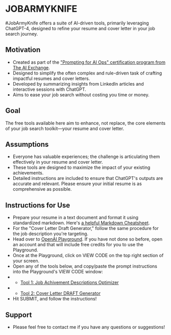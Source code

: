 # JOBARMYKNIFE
#JobArmyKnife offers a suite of AI-driven tools, primarily leveraging ChatGPT-4, designed to refine your resume and cover letter in your job search journey.

## Motivation
* Created as part of the ["Prompting for AI Ops" certification program from The AI Exchange](https://courses.theaiexchange.com/courses/prompting-for-ai-ops-bootcamp?ref=afe18c).
* Designed to simplify the often complex and rule-driven task of crafting impactful resumes and cover letters.
* Developed by summarizing insights from LinkedIn articles and interactive sessions with ChatGPT.
* Aims to ease your job search without costing you time or money.

## Goal
The free tools available here aim to enhance, not replace, the core elements of your job search toolkit—your resume and cover letter.

## Assumptions
* Everyone has valuable experiences; the challenge is articulating them effectively in your resume and cover letter.
* These tools are designed to maximize the impact of your existing achievements.
* Detailed instructions are included to ensure that ChatGPT's outputs are accurate and relevant. Please ensure your initial resume is as comprehensive as possible.

## Instructions for Use
* Prepare your resume in a text document and format it using standardized markdown. Here's [a helpful Markdown Cheatsheet](https://github.com/adam-p/markdown-here/wiki/Markdown-Cheatsheet).
* For the "Cover Letter Draft Generator," follow the same procedure for the job description you're targeting.
* Head over to [OpenAI Playground](https://platform.openai.com/playground). If you have not done so before, open an account and that will include free credits for you to use the Playground.
* Once at the Playground, click on VIEW CODE on the top right section of your screen.
* Open any of the tools below, and copy/paste the prompt instructions into the Playground's VIEW CODE window:
* * [Tool 1: Job Achivement Descriptions Optimizer](https://github.com/Noospheracr/JobArmyKnife/blob/main/Tool-1_Job-Achievement-Optimizer)
* * [Tool 2: Cover Letter DRAFT Generator](https://github.com/Noospheracr/JobArmyKnife/blob/main/Tool-2_Cover-Letter-DRAFT-Generator) 
* Hit SUBMIT, and follow the instructions!

## Support
* Please feel free to contact me if you have any questions or suggestions! 

